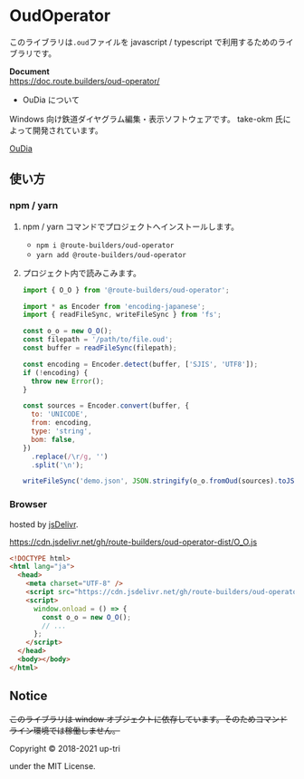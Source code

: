 # OudOperator

このライブラリは`.oud`ファイルを javascript / typescript で利用するためのライブラリです。

**Document**  
https://doc.route.builders/oud-operator/

- OuDia について

Windows 向け鉄道ダイヤグラム編集・表示ソフトウェアです。
take-okm 氏によって開発されています。

[OuDia](http://take-okm.a.la9.jp/oudia/)

## 使い方

### npm / yarn

1.  npm / yarn コマンドでプロジェクトへインストールします。

    - `npm i @route-builders/oud-operator`
    - `yarn add @route-builders/oud-operator`

2.  プロジェクト内で読みこみます。

    ```js
    import { O_O } from '@route-builders/oud-operator';

    import * as Encoder from 'encoding-japanese';
    import { readFileSync, writeFileSync } from 'fs';

    const o_o = new O_O();
    const filepath = '/path/to/file.oud';
    const buffer = readFileSync(filepath);

    const encoding = Encoder.detect(buffer, ['SJIS', 'UTF8']);
    if (!encoding) {
      throw new Error();
    }

    const sources = Encoder.convert(buffer, {
      to: 'UNICODE',
      from: encoding,
      type: 'string',
      bom: false,
    })
      .replace(/\r/g, '')
      .split('\n');

    writeFileSync('demo.json', JSON.stringify(o_o.fromOud(sources).toJSON()));
    ```

### Browser

hosted by [jsDelivr](https://www.jsdelivr.com/).

https://cdn.jsdelivr.net/gh/route-builders/oud-operator-dist/O_O.js

```html
<!DOCTYPE html>
<html lang="ja">
  <head>
    <meta charset="UTF-8" />
    <script src="https://cdn.jsdelivr.net/gh/route-builders/oud-operator-dist/O_O.js"></script>
    <script>
      window.onload = () => {
        const o_o = new O_O();
        // ...
      };
    </script>
  </head>
  <body></body>
</html>
```

## Notice

~~このライブラリは window オブジェクトに依存しています。そのためコマンドライン環境では稼働しません。~~

Copyright &copy; 2018-2021 up-tri

under the MIT License.
